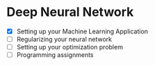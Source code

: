 # Deep Neural Network

- [X] Setting up your Machine Learning Application
- [ ] Regularizing your neural network
- [ ] Setting up your optimization problem
- [ ] Programming assignments
